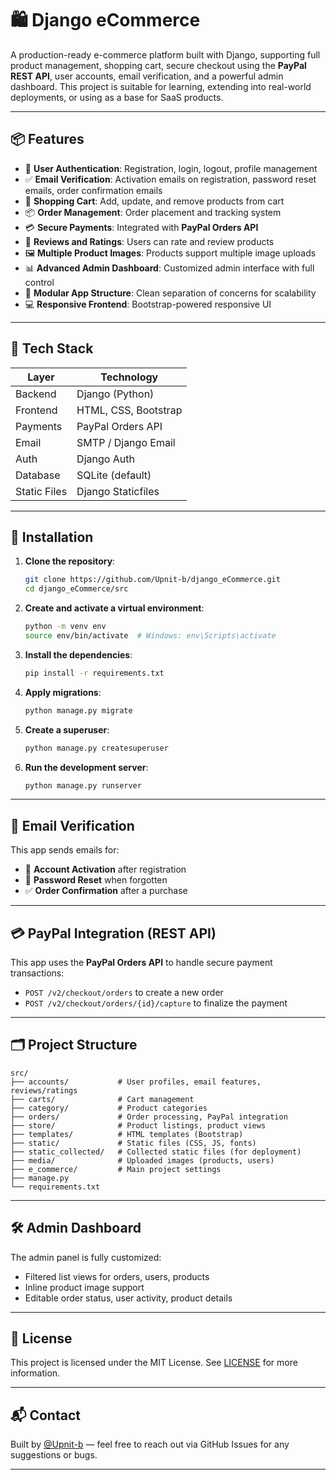 # 🛍️ Django eCommerce

A production-ready e-commerce platform built with Django, supporting full product management, shopping cart, secure checkout using the **PayPal REST API**, user accounts, email verification, and a powerful admin dashboard. This project is suitable for learning, extending into real-world deployments, or using as a base for SaaS products.

---

## 📦 Features

- 🔐 **User Authentication**: Registration, login, logout, profile management
- ✅ **Email Verification**: Activation emails on registration, password reset emails, order confirmation emails
- 🛒 **Shopping Cart**: Add, update, and remove products from cart
- 📦 **Order Management**: Order placement and tracking system
- 💳 **Secure Payments**: Integrated with **PayPal Orders API**
- 🌟 **Reviews and Ratings**: Users can rate and review products
- 🖼️ **Multiple Product Images**: Products support multiple image uploads
- 📊 **Advanced Admin Dashboard**: Customized admin interface with full control
- 📂 **Modular App Structure**: Clean separation of concerns for scalability
- 💻 **Responsive Frontend**: Bootstrap-powered responsive UI

---

## 🧰 Tech Stack

| Layer        | Technology           |
| ------------ | -------------------- |
| Backend      | Django (Python)      |
| Frontend     | HTML, CSS, Bootstrap |
| Payments     | PayPal Orders API    |
| Email        | SMTP / Django Email  |
| Auth         | Django Auth          |
| Database     | SQLite (default)     |
| Static Files | Django Staticfiles   |

---

## 🚀 Installation

1. **Clone the repository**:

   ```bash
   git clone https://github.com/Upnit-b/django_eCommerce.git
   cd django_eCommerce/src
   ```

2. **Create and activate a virtual environment**:

   ```bash
   python -m venv env
   source env/bin/activate  # Windows: env\Scripts\activate
   ```

3. **Install the dependencies**:

   ```bash
   pip install -r requirements.txt
   ```

4. **Apply migrations**:

   ```bash
   python manage.py migrate
   ```

5. **Create a superuser**:

   ```bash
   python manage.py createsuperuser
   ```

6. **Run the development server**:

   ```bash
   python manage.py runserver
   ```

---

## 📧 Email Verification

This app sends emails for:

- 🔐 **Account Activation** after registration
- 🔁 **Password Reset** when forgotten
- ✅ **Order Confirmation** after a purchase

---

## 💳 PayPal Integration (REST API)

This app uses the **PayPal Orders API** to handle secure payment transactions:

- `POST /v2/checkout/orders` to create a new order
- `POST /v2/checkout/orders/{id}/capture` to finalize the payment

---

## 🗂️ Project Structure

```
src/
├── accounts/           # User profiles, email features, reviews/ratings
├── carts/              # Cart management
├── category/           # Product categories
├── orders/             # Order processing, PayPal integration
├── store/              # Product listings, product views
├── templates/          # HTML templates (Bootstrap)
├── static/             # Static files (CSS, JS, fonts)
├── static_collected/   # Collected static files (for deployment)
├── media/              # Uploaded images (products, users)
├── e_commerce/         # Main project settings
├── manage.py
└── requirements.txt
```

---

## 🛠 Admin Dashboard

The admin panel is fully customized:

- Filtered list views for orders, users, products
- Inline product image support
- Editable order status, user activity, product details

---

## 📄 License

This project is licensed under the MIT License. See [LICENSE](LICENSE) for more information.

---

## 📬 Contact

Built by [@Upnit-b](https://github.com/Upnit-b) — feel free to reach out via GitHub Issues for any suggestions or bugs.

---